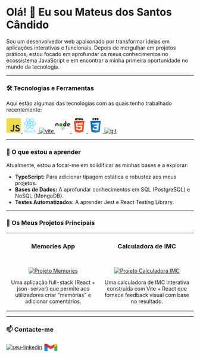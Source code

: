 # Olá! 👋 Eu sou Mateus dos Santos Cândido

Sou um desenvolvedor web apaixonado por transformar ideias em aplicações interativas e funcionais. Depois de mergulhar em projetos práticos, estou focado em aprofundar os meus conhecimentos no ecossistema JavaScript e em encontrar a minha primeira oportunidade no mundo da tecnologia.

---

### 🛠️ Tecnologias e Ferramentas

Aqui estão algumas das tecnologias com as quais tenho trabalhado recentemente:

<p align="left">
  <a href="https://developer.mozilla.org/en-US/docs/Web/JavaScript" target="_blank" rel="noreferrer">
    <img src="https://raw.githubusercontent.com/devicons/devicon/master/icons/javascript/javascript-original.svg" alt="javascript" width="40" height="40"/>
  </a>
  <a href="https://reactjs.org/" target="_blank" rel="noreferrer">
    <img src="https://raw.githubusercontent.com/devicons/devicon/master/icons/react/react-original-wordmark.svg" alt="react" width="40" height="40"/>
  </a>
  <a href="https://vitejs.dev/" target="_blank" rel="noreferrer">
    <img src="https://cdn.worldvectorlogo.com/logos/vitejs.svg" alt="vite" width="40" height="40"/>
  </a>
  <a href="https://nodejs.org" target="_blank" rel="noreferrer">
    <img src="https://raw.githubusercontent.com/devicons/devicon/master/icons/nodejs/nodejs-original-wordmark.svg" alt="nodejs" width="40" height="40"/>
  </a>
  <a href="https://www.w3.org/html/" target="_blank" rel="noreferrer">
    <img src="https://raw.githubusercontent.com/devicons/devicon/master/icons/html5/html5-original-wordmark.svg" alt="html5" width="40" height="40"/>
  </a>
  <a href="https://www.w3schools.com/css/" target="_blank" rel="noreferrer">
    <img src="https://raw.githubusercontent.com/devicons/devicon/master/icons/css3/css3-original-wordmark.svg" alt="css3" width="40" height="40"/>
  </a>
  <a href="https://git-scm.com/" target="_blank" rel="noreferrer">
    <img src="https://www.vectorlogo.zone/logos/git-scm/git-scm-icon.svg" alt="git" width="40" height="40"/>
  </a>
</p>

---

### 🌱 O que estou a aprender

Atualmente, estou a focar-me em solidificar as minhas bases e a explorar:
- **TypeScript:** Para adicionar tipagem estática e robustez aos meus projetos.
- **Bases de Dados:** A aprofundar conhecimentos em SQL (PostgreSQL) e NoSQL (MongoDB).
- **Testes Automatizados:** A aprender Jest e React Testing Library.

---

### 🚀 Os Meus Projetos Principais

<table>
  <tr>
    <td width="50%">
      <h3 align="center">Memories App</h3>
      <br />
      <p align="center">
        <a href="[LINK_PARA_O_SEU_REPOSITORIO_MEMORIES]" target="_blank">
          <img src="[URL_PARA_UM_SCREENSHOT_DO_PROJETO_MEMORIES]" alt="Projeto Memories"/>
        </a>
      </p>
      <p align="center">
        Uma aplicação full-stack (React + json-server) que permite aos utilizadores criar "memórias" e adicionar comentários.
      </p>
    </td>
    <td width="50%">
      <h3 align="center">Calculadora de IMC</h3>
      <br />
      <p align="center">
        <a href="[LINK_PARA_O_SEU_REPOSITORIO_IMC_CALC]" target="_blank">
          <img src="[URL_PARA_UM_SCREENSHOT_DA_CALCULADORA]" alt="Projeto Calculadora IMC"/>
        </a>
      </p>
      <p align="center">
        Uma calculadora de IMC interativa construída com Vite + React que fornece feedback visual com base no resultado.
      </p>
    </td>
  </tr>
</table>

---

### 📫 Contacte-me

<p align="left">
<a href="https://www.linkedin.com/in/mateus-cândido-b8b06a280" target="blank"><img align="center" src="https://raw.githubusercontent.com/rahuldkjain/github-profile-readme-generator/master/src/images/icons/Social/linked-in-alt.svg" alt="seu-linkedin" height="30" width="40" /></a>
<a href="mailto:mateuscandido751@gmail.com" target="blank"><img align="center" src="https://raw.githubusercontent.com/rahuldkjain/github-profile-readme-generator/master/src/images/icons/Social/gmail.svg" alt="seu-email" height="30" width="40" /></a>
</p>
